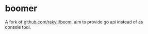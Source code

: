 # boomer

A fork of [github.com/rakyll/boom](https://github.com/rakyll/boom), aim to provide go api instead of as console tool.
